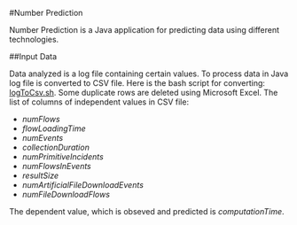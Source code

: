 #Number Prediction

Number Prediction is a Java application for predicting data using different technologies. 

##Input Data

Data analyzed is a log file containing certain values. To process data in Java log file is converted to CSV file. Here is the bash script for converting: [logToCsv.sh](logToCsv.sh). Some duplicate rows are deleted using Microsoft Excel. 
The list of columns of independent values in CSV file: 

* *numFlows*
* *flowLoadingTime*
* *numEvents*
* *collectionDuration*
* *numPrimitiveIncidents*
* *numFlowsInEvents*
* *resultSize*
* *numArtificialFileDownloadEvents*
* *numFileDownloadFlows*

The dependent value, which is obseved and predicted is *computationTime*. 
